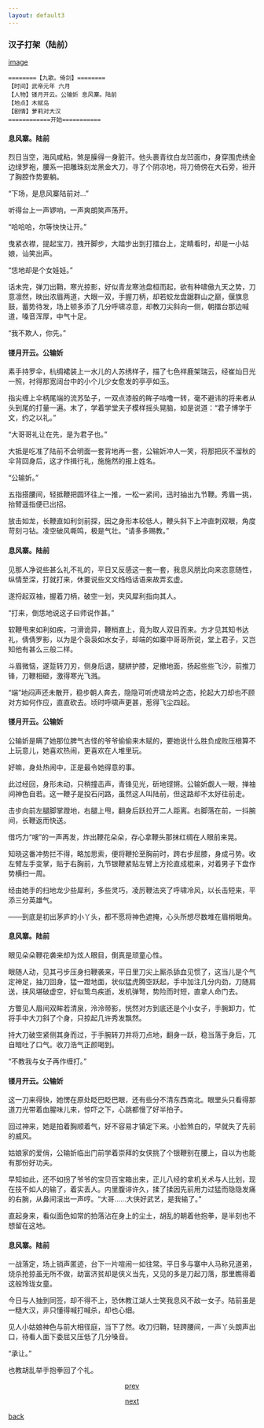 ```yaml
---
layout: default3
---
```


### 汉子打架（陆前）

[image](https://raw.githubusercontent.com/UserT2019/UserT2019.github.io/master/assets/img/hzdj.png)


```
========【九歌。倚剑】========
【时间】武帝元年 六月
【人物】镂月开云。公输妡 息风寨。陆前
【地点】木赋岛
【剧情】萝莉对大汉
============开始===========
```

#### 息风寨。陆前
烈日当空，海风咸粘，煞是臊得一身脏汗。他头裹青纹白龙凹面巾，身穿围虎绣金边绿罗袍，腰系一把雕珠刻龙黑金大刀，寻了个阴凉地，将刀倚傍在大石旁，袒开了胸腔作势要躺。

“下场，是息风寨陆前对...”

听得台上一声锣响，一声爽朗笑声荡开。

“哈哈哈，尔等快快让开。”

曳紧衣襟，提起宝刀，拽开脚步，大踏步出到打擂台上，定睛看时，却是一小姑娘，讪笑出声。

“恁地却是个女娃娃。”

话未完，弹刀出鞘，寒光掠影，好似青龙寒池盘桓而起，欲有种啸傲九天之势，刀意凛然，映出浓眉两道，大眼一双，手握刀柄，却若蛟龙盘踞群山之巅，偃旗息鼓，蓄势待发，场上顿多添了几分呼啸凉意，却教刀尖斜向一侧，朝擂台那边喊道，嗓音浑厚，中气十足。

“我不欺人，你先。”

#### 镂月开云。公输妡
素手持罗伞，杭绸裙装上一水儿的人苏绣样子，描了七色祥鹿架瑞云，经崔灿日光一照，衬得那宽阔台中的小个儿少女愈发的亭亭如玉。

指尖缠上伞柄尾端的流苏坠子，一双点漆般的眸子咕噜一转，毫不避讳的将来者从头到尾的打量一遍。末了，学着学堂夫子模样摇头晃脑，如是说道：“君子博学于文，约之以礼。”

“大哥哥礼让在先，是为君子也。”

大抵是吃准了陆前不会明面一套背地再一套，公输妡冲人一笑，将那把灰不溜秋的伞背回身后，这才作揖行礼，施施然的报上姓名。

“公输妡。”

五指搭腰间，轻抵鞭把圆环往上一推，一松一紧间，迅时抽出九节鞭。秀眉一挑，抬臂遥指便已出招。

放击如龙，长鞭直如利剑前探，因之身形本较低人，鞭头斜下上冲直刺双眼，角度苛刻刁钻。凌空破风嘶鸣，极是气壮。“请多多赐教。”

#### 息风寨。陆前
见那人净说些甚么礼不礼的，平日又反感这一套一套，我息风朋比向来恣意随性，纵情至深，打就打来，休要说些文文绉绉话语来故弄玄虚。

遂捋起双袖，握着刀柄，破空一划，夹风犀利指向其人。

“打来，倒恁地说这子曰师说作甚。”

软鞭甩来如利如疾，刁滑诡异，鞭梢直上，竟为取人双目而来。方才见其知书达礼，倩倩罗影，以为是个袅袅如水女子，却端的如寨中哥哥所说，堂上君子，又岂知他有甚么三般二样。

斗眉微恼，遂踅转刀刃，侧身后退，腿絣护膝，足撤地面，扬起些些飞沙，前推刀锋，刀鞭相砸，激得寒光飞溅。

“端”地闷声还未散开，稳步朝人奔去，隐隐可听虎啸龙吟之态，抡起大刀却也不顾对方如何作应，直直砍去。顷时呼啸声更甚，惹得飞尘四起。

#### 镂月开云。公输妡
公输妡是瞒了她那位脾气古怪的爷爷偷偷来木赋的，要她说什么胜负成败压根算不上玩意儿，她喜欢热闹，更喜欢在人堆里玩。

好嘛，身处热闹中，正是最令她得意的事。

此过经回，身形未动，只稍撞击声，青锋见光，斫地铿锵。公输妡觑人一眼，掸袖间神色自若。这一鞭子是投石问路，虽然这人叫陆前，但这路却不太好往前走。

击步向前左腿脚掌蹬地，右腿上甩，翻身后跃拉开二人距离。右脚落在前，一抖腕间，长鞭返而快送。

借巧力“嗖”的一声再发，炸出鞭花朵朵，存心拿鞭头那抹红绸在人眼前来晃。

知晓这番冲势拦不得，略加思索，便将鞭抡至胸前时，跨右步屈膝，身成弓势。收左臂左手变掌，贴于右胸前，九节银鞭紧贴左臂上方抡直成棍来，对着男子下盘作势横扫一周。

经由她手的扫地龙少些犀利，多些灵巧，凌厉鞭法夹了呼啸冷风，以长击短来，平添三分英雄气。

——到底是初出茅庐的小丫头，都不愿将神色遮掩，心头所想尽数堆在眉梢眼角。

#### 息风寨。陆前
眼见朵朵鞭花袭来却为炫人眼目，倒真是顽童心性。

眼随人动，见其弓步压身扫鞭袭来，平日里刀尖上厮杀舔血见惯了，这当儿是个气定神足，抽刀回身，猛一蹬地面，状似猛虎腾空跃起，手中加注几分内劲，刀随肩送，挟风堪破虚空，好似鸷鸟疾逝，发机弹弩，势险而时短，直拿人命门去。

方瞥见人眉间双眸若清泉，泠泠带影，恍然对方到底还是个小女子，手腕卸力，忙将手中大刀斜了个身，只掠起几许秀发飘然。

持大刀破空紧侧其身而过，于手腕转刀并将刀点地，翻身一跃，稳当落于身后，兀自暗吐了口气。收刀浩气正颜喝到。

“不教我与女子再作缠打。”      
                                                                                                                
#### 镂月开云。公输妡
这一刀来得快，她愣在原处眨巴眨巴眼，还有些分不清东西南北。眼里头只看得那道刀光带着血腥味儿来，惊吓之下，心跳都慢了好半拍子。

回过神来，她是拍着胸顺着气，好不容易才镇定下来。小脸煞白的，早就失了先前的威风。

姑娘家的爱俏，公输妡临出门前学着崇拜的女侠挑了个银鞭别在腰上，自以为也能有那份好功夫。

早知如此，还不如拐了爷爷的宝贝百宝箱出来，正儿八经的拿机关术与人比划，现在技不如人的输了，着实丢人。内里腹诽许久，揉了揉因先前用力过猛而隐隐发痛的右腕，从鼻间滚出一声哼。“大哥……大侠好武艺，是我输了。”

直起身来，看似面色如常的拍落沾在身上的尘土，胡乱的朝着他抱拳，是半刻也不想留在这地。

#### 息风寨。陆前
一战落定，场上销声匿迹，台下一片喧闹一如往常。平日多与寨中人马称兄道弟，烧杀抢掠虽无所不做，劫富济贫却是侠义当先，又见的多是刀起刀落，那里瞧得着这般玲珑女童。

今日与人抽到同签，却不得不上，恐休教江湖人士笑我息风不敌一女子。陆前虽是一糙大汉，非只懂得喊打喊杀，却也心细。

见人小姑娘神色与前大相径庭，当下了然。收刀归鞘，轻跨腰间，一声丫头朗声出口，待看人面下委屈又压低了几分嗓音。

“承让。”

也教胡乱举手抱拳回了个礼。





<p style="text-align:center"><a href="./dx-bllzy.html">prev</a></p>

<p style="text-align:center"><a href="./dx-sndj.html">next</a></p>

[back](./my-page.html)

